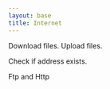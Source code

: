 ```yaml
---
layout: base
title: Internet
---
```


Download files.  Upload files.

Check if address exists.

Ftp and Http